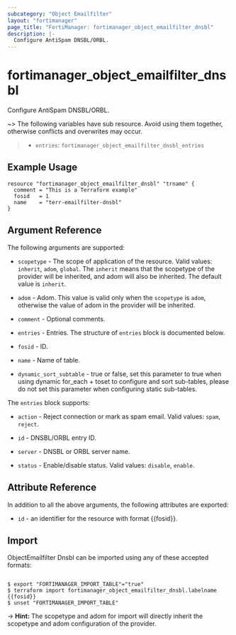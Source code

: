 ```yaml
---
subcategory: "Object Emailfilter"
layout: "fortimanager"
page_title: "FortiManager: fortimanager_object_emailfilter_dnsbl"
description: |-
  Configure AntiSpam DNSBL/ORBL.
---
```


# fortimanager_object_emailfilter_dnsbl
Configure AntiSpam DNSBL/ORBL.

~> The following variables have sub resource. Avoid using them together, otherwise conflicts and overwrites may occur.
>- `entries`: `fortimanager_object_emailfilter_dnsbl_entries`



## Example Usage

```hcl
resource "fortimanager_object_emailfilter_dnsbl" "trname" {
  comment = "This is a Terraform example"
  fosid   = 1
  name    = "terr-emailfilter-dnsbl"
}
```

## Argument Reference


The following arguments are supported:

* `scopetype` - The scope of application of the resource. Valid values: `inherit`, `adom`, `global`. The `inherit` means that the scopetype of the provider will be inherited, and adom will also be inherited. The default value is `inherit`.
* `adom` - Adom. This value is valid only when the `scopetype` is `adom`, otherwise the value of adom in the provider will be inherited.

* `comment` - Optional comments.
* `entries` - Entries. The structure of `entries` block is documented below.
* `fosid` - ID.
* `name` - Name of table.
* `dynamic_sort_subtable` - true or false, set this parameter to true when using dynamic for_each + toset to configure and sort sub-tables, please do not set this parameter when configuring static sub-tables.

The `entries` block supports:

* `action` - Reject connection or mark as spam email. Valid values: `spam`, `reject`.

* `id` - DNSBL/ORBL entry ID.
* `server` - DNSBL or ORBL server name.
* `status` - Enable/disable status. Valid values: `disable`, `enable`.



## Attribute Reference

In addition to all the above arguments, the following attributes are exported:
* `id` - an identifier for the resource with format {{fosid}}.

## Import

ObjectEmailfilter Dnsbl can be imported using any of these accepted formats:
```

$ export "FORTIMANAGER_IMPORT_TABLE"="true"
$ terraform import fortimanager_object_emailfilter_dnsbl.labelname {{fosid}}
$ unset "FORTIMANAGER_IMPORT_TABLE"
```
-> **Hint:** The scopetype and adom for import will directly inherit the scopetype and adom configuration of the provider.
